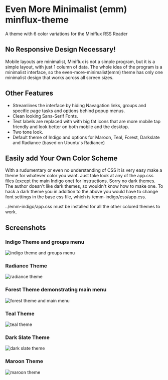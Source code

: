 # Even More Minimalist (emm) minflux-theme
A theme with 6 color variations for the Miniflux RSS Reader

## No Responsive Design Necessary!  
Mobile layouts are minimalist, Miniflux is not a simple program, but it is a simple layout, with just 1 column of data.  The whole idea of the program is a minimalist interface, so the even-more-minimalist(emm) theme has only one minimalist design that works across all screen sizes.  

## Other Features
* Streamlines the interface by hiding Navagation links, groups and specific page tasks and options behind popup menus.  
* Clean looking Sans-Serif Fonts.  
* Text labels are replaced with with big fat icons that are more mobile tap friendly and look better on both mobile and the desktop.  
* Two tone look.  
* Default theme of Indigo and options for Maroon, Teal, Forest, Darkslate and Radiance (based on Ubuntu's Radiance)

## Easily add Your Own Color Scheme
With a rudumentary or even no understanding of CSS it is very easy make a theme for whatever color you want.  Just take look at any of the app.css files (except the main Indigo one) for instructions.  Sorry no dark themes.  The author doesn't like dark themes, so wouldn't know how to make one.  To hack a dark theme you in addition to the above you would have to change font settings in the base css file, which is /emm-indigo/css/app.css.  

../emm-indigo/app.css must be installed for all the other colored themes to work.

## Screenshots
### Indigo Theme and groups menu
![indigo theme and groups menu](indigo.theme.groups.menu.png "indigo theme and groups menu")
### Radiance Theme
![radiance theme](radience.theme.png "radiance theme")
### Forest Theme demonstrating main menu
![forest theme and main menu](forest.theme.main.menu.png "forest theme and main menu")
### Teal Theme
![teal theme](teal.theme.png "teal theme")
### Dark Slate Theme
![dark slate theme](darkslate.theme.png "dark slate theme")
### Maroon Theme
![maroon theme](maroon.theme.png "maroon theme")
